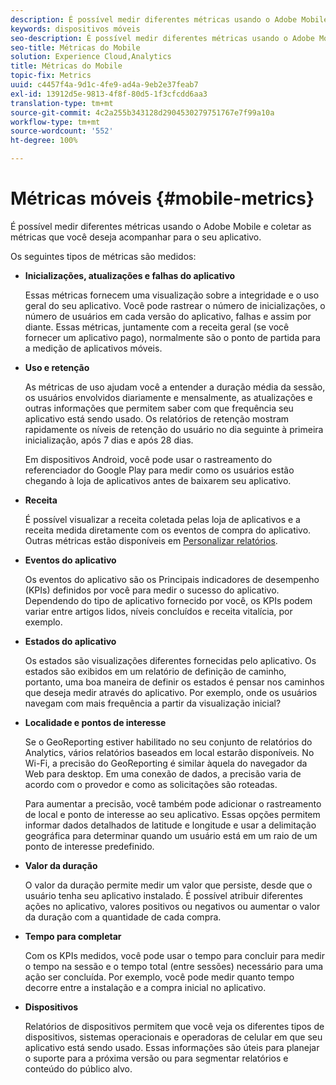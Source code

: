 ```yaml
---
description: É possível medir diferentes métricas usando o Adobe Mobile e coletando as métricas que você deseja acompanhar para o seu aplicativo.
keywords: dispositivos móveis
seo-description: É possível medir diferentes métricas usando o Adobe Mobile e coletando as métricas que você deseja acompanhar para o seu aplicativo.
seo-title: Métricas do Mobile
solution: Experience Cloud,Analytics
title: Métricas do Mobile
topic-fix: Metrics
uuid: c4457f4a-9d1c-4fe9-ad4a-9eb2e37feab7
exl-id: 13912d5e-9813-4f8f-80d5-1f3cfcdd6aa3
translation-type: tm+mt
source-git-commit: 4c2a255b343128d2904530279751767e7f99a10a
workflow-type: tm+mt
source-wordcount: '552'
ht-degree: 100%

---
```


# Métricas móveis {#mobile-metrics}

É possível medir diferentes métricas usando o Adobe Mobile e coletar as métricas que você deseja acompanhar para o seu aplicativo.

Os seguintes tipos de métricas são medidos:

* **Inicializações, atualizações e falhas do aplicativo**

   Essas métricas fornecem uma visualização sobre a integridade e o uso geral do seu aplicativo. Você pode rastrear o número de inicializações, o número de usuários em cada versão do aplicativo, falhas e assim por diante. Essas métricas, juntamente com a receita geral (se você fornecer um aplicativo pago), normalmente são o ponto de partida para a medição de aplicativos móveis.

* **Uso e retenção**

   As métricas de uso ajudam você a entender a duração média da sessão, os usuários envolvidos diariamente e mensalmente, as atualizações e outras informações que permitem saber com que frequência seu aplicativo está sendo usado. Os relatórios de retenção mostram rapidamente os níveis de retenção do usuário no dia seguinte à primeira inicialização, após 7 dias e após 28 dias.

   Em dispositivos Android, você pode usar o rastreamento do referenciador do Google Play para medir como os usuários estão chegando à loja de aplicativos antes de baixarem seu aplicativo.

* **Receita**

   É possível visualizar a receita coletada pelas loja de aplicativos e a receita medida diretamente com os eventos de compra do aplicativo. Outras métricas estão disponíveis em [Personalizar relatórios](/help/using/usage/reports-customize/reports-customize.md).

* **Eventos do aplicativo**

   Os eventos do aplicativo são os Principais indicadores de desempenho (KPIs) definidos por você para medir o sucesso do aplicativo. Dependendo do tipo de aplicativo fornecido por você, os KPIs podem variar entre   artigos lidos, níveis concluídos e receita vitalícia, por exemplo.

* **Estados do aplicativo**

   Os estados são visualizações diferentes fornecidas pelo aplicativo. Os estados são exibidos em um relatório de definição de caminho, portanto, uma boa maneira de definir os estados é pensar nos caminhos que deseja medir através do aplicativo. Por exemplo, onde os usuários navegam com mais frequência a partir da visualização inicial?

* **Localidade e pontos de interesse**

   Se o GeoReporting estiver habilitado no seu conjunto de relatórios do Analytics, vários relatórios baseados em local estarão disponíveis. No Wi-Fi, a precisão do GeoReporting é similar àquela do navegador da Web para desktop. Em uma conexão de dados, a precisão varia de acordo com o provedor e como as solicitações são roteadas.

   Para aumentar a precisão, você também pode adicionar o rastreamento de local e ponto de interesse ao seu aplicativo. Essas opções permitem informar dados detalhados de latitude e longitude e usar a delimitação geográfica para determinar quando um usuário está em um raio de um ponto de interesse predefinido.

* **Valor da duração**

   O valor da duração permite medir um valor que persiste, desde que o usuário tenha seu aplicativo instalado. É possível atribuir diferentes ações no aplicativo, valores positivos ou negativos ou aumentar o valor da duração com a quantidade de cada compra.

* **Tempo para completar**

   Com os KPIs medidos, você pode usar o tempo para concluir para medir o tempo na sessão e o tempo total (entre sessões) necessário para uma ação ser concluída. Por exemplo, você pode medir quanto tempo decorre entre a instalação e a compra inicial no aplicativo.

* **Dispositivos**

   Relatórios de dispositivos permitem que você veja os diferentes tipos de dispositivos, sistemas operacionais e operadoras de celular em que seu aplicativo está sendo usado. Essas informações são úteis para planejar o suporte para a próxima versão ou para segmentar relatórios e conteúdo do público alvo.
